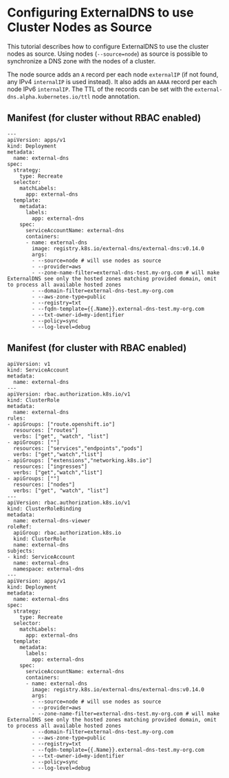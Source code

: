 # Configuring ExternalDNS to use Cluster Nodes as Source

This tutorial describes how to configure ExternalDNS to use the cluster nodes as source.
Using nodes (`--source=node`) as source is possible to synchronize a DNS zone with the nodes of a cluster.

The node source adds an `A` record per each node `externalIP` (if not found, any IPv4 `internalIP` is used instead).
It also adds an `AAAA` record per each node IPv6 `internalIP`.
The TTL of the records can be set with the `external-dns.alpha.kubernetes.io/ttl` node annotation.

## Manifest (for cluster without RBAC enabled)

```
---
apiVersion: apps/v1
kind: Deployment
metadata:
  name: external-dns
spec:
  strategy:
    type: Recreate
  selector:
    matchLabels:
      app: external-dns
  template:
    metadata:
      labels:
        app: external-dns
    spec:
      serviceAccountName: external-dns
      containers:
      - name: external-dns
        image: registry.k8s.io/external-dns/external-dns:v0.14.0
        args:
        - --source=node # will use nodes as source
        - --provider=aws
        - --zone-name-filter=external-dns-test.my-org.com # will make ExternalDNS see only the hosted zones matching provided domain, omit to process all available hosted zones
        - --domain-filter=external-dns-test.my-org.com
        - --aws-zone-type=public
        - --registry=txt
        - --fqdn-template={{.Name}}.external-dns-test.my-org.com
        - --txt-owner-id=my-identifier
        - --policy=sync
        - --log-level=debug
```

## Manifest (for cluster with RBAC enabled)

```
apiVersion: v1
kind: ServiceAccount
metadata:
  name: external-dns
---
apiVersion: rbac.authorization.k8s.io/v1
kind: ClusterRole
metadata:
  name: external-dns
rules:
- apiGroups: ["route.openshift.io"]
  resources: ["routes"]
  verbs: ["get", "watch", "list"]
- apiGroups: [""]
  resources: ["services","endpoints","pods"]
  verbs: ["get","watch","list"]
- apiGroups: ["extensions","networking.k8s.io"]
  resources: ["ingresses"]
  verbs: ["get","watch","list"]
- apiGroups: [""]
  resources: ["nodes"]
  verbs: ["get", "watch", "list"]
---
apiVersion: rbac.authorization.k8s.io/v1
kind: ClusterRoleBinding
metadata:
  name: external-dns-viewer
roleRef:
  apiGroup: rbac.authorization.k8s.io
  kind: ClusterRole
  name: external-dns
subjects:
- kind: ServiceAccount
  name: external-dns
  namespace: external-dns
---
apiVersion: apps/v1
kind: Deployment
metadata:
  name: external-dns
spec:
  strategy:
    type: Recreate
  selector:
    matchLabels:
      app: external-dns
  template:
    metadata:
      labels:
        app: external-dns
    spec:
      serviceAccountName: external-dns
      containers:
      - name: external-dns
        image: registry.k8s.io/external-dns/external-dns:v0.14.0
        args:
        - --source=node # will use nodes as source
        - --provider=aws
        - --zone-name-filter=external-dns-test.my-org.com # will make ExternalDNS see only the hosted zones matching provided domain, omit to process all available hosted zones
        - --domain-filter=external-dns-test.my-org.com
        - --aws-zone-type=public
        - --registry=txt
        - --fqdn-template={{.Name}}.external-dns-test.my-org.com
        - --txt-owner-id=my-identifier
        - --policy=sync
        - --log-level=debug
```
